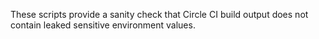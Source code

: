 These scripts provide a sanity check that Circle CI build output does not
contain leaked sensitive environment values.

